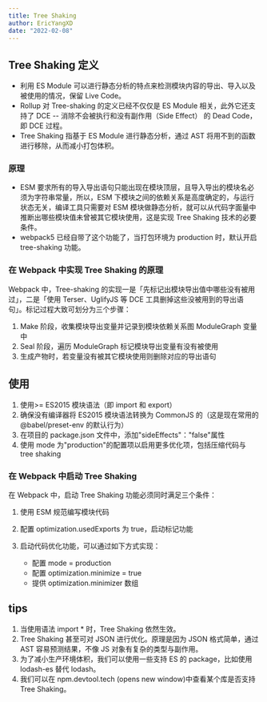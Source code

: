 ```yaml
---
title: Tree Shaking
author: EricYangXD
date: "2022-02-08"
---
```


## Tree Shaking 定义

-   利用 ES Module 可以进行静态分析的特点来检测模块内容的导出、导入以及被使用的情况，保留 Live Code。
-   Rollup 对 Tree-shaking 的定义已经不仅仅是 ES Module 相关，此外它还支持了 DCE -- 消除不会被执行和没有副作用（Side Effect） 的 Dead Code，即 DCE 过程。
-   Tree Shaking 指基于 ES Module 进行静态分析，通过 AST 将用不到的函数进行移除，从而减小打包体积。

### 原理

-   ESM 要求所有的导入导出语句只能出现在模块顶层，且导入导出的模块名必须为字符串常量，所以，ESM 下模块之间的依赖关系是高度确定的，与运行状态无关，编译工具只需要对 ESM 模块做静态分析，就可以从代码字面量中推断出哪些模块值未曾被其它模块使用，这是实现 Tree Shaking 技术的必要条件。
-   webpack5 已经自带了这个功能了，当打包环境为 production 时，默认开启 tree-shaking 功能。

### 在 Webpack 中实现 Tree Shaking 的原理

Webpack 中，Tree-shaking 的实现一是「先标记出模块导出值中哪些没有被用过」，二是「使用 Terser、UglifyJS 等 DCE 工具删掉这些没被用到的导出语句」。标记过程大致可划分为三个步骤：

1. Make 阶段，收集模块导出变量并记录到模块依赖关系图 ModuleGraph 变量中
2. Seal 阶段，遍历 ModuleGraph 标记模块导出变量有没有被使用
3. 生成产物时，若变量没有被其它模块使用则删除对应的导出语句

## 使用

1. 使用>= ES2015 模块语法（即 import 和 export）
2. 确保没有编译器将 ES2015 模块语法转换为 CommonJS 的（这是现在常用的@babel/preset-env 的默认行为）
3. 在项目的 package.json 文件中，添加"sideEffects"："false"属性
4. 使用 mode 为"production"的配置项以启用更多优化项，包括压缩代码与 tree shaking

### 在 Webpack 中启动 Tree Shaking

在 Webpack 中，启动 Tree Shaking 功能必须同时满足三个条件：

1. 使用 ESM 规范编写模块代码
2. 配置 optimization.usedExports 为 true，启动标记功能
3. 启动代码优化功能，可以通过如下方式实现：

    - 配置 mode = production
    - 配置 optimization.minimize = true
    - 提供 optimization.minimizer 数组

## tips

1. 当使用语法 import \* 时，Tree Shaking 依然生效。
2. Tree Shaking 甚至可对 JSON 进行优化。原理是因为 JSON 格式简单，通过 AST 容易预测结果，不像 JS 对象有复杂的类型与副作用。
3. 为了减小生产环境体积，我们可以使用一些支持 ES 的 package，比如使用 lodash-es 替代 lodash。
4. 我们可以在 npm.devtool.tech (opens new window)中查看某个库是否支持 Tree Shaking。
